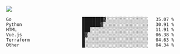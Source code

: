 ![](https://github-profile-summary-cards.vercel.app/api/cards/profile-details?username=igtm&theme=dracula)
<!--START_SECTION:waka-->

```text
Go                           ████████▓░░░░░░░░░░░░░░░░   35.07 %
Python                       ███████▓░░░░░░░░░░░░░░░░░   30.91 %
HTML                         ███░░░░░░░░░░░░░░░░░░░░░░   11.91 %
Vue.js                       █▓░░░░░░░░░░░░░░░░░░░░░░░   06.38 %
Terraform                    █░░░░░░░░░░░░░░░░░░░░░░░░   04.63 %
Other                        █░░░░░░░░░░░░░░░░░░░░░░░░   04.34 %
```

<!--END_SECTION:waka-->
